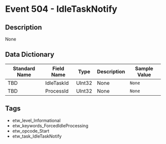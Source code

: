 # Event 504 - IdleTaskNotify

## Description
None

## Data Dictionary
|Standard Name|Field Name|Type|Description|Sample Value|
|---|---|---|---|---|
|TBD|IdleTaskId|UInt32|None|`None`|
|TBD|ProcessId|UInt32|None|`None`|

## Tags
* etw_level_Informational
* etw_keywords_ForcedIdleProcessing
* etw_opcode_Start
* etw_task_IdleTaskNotify